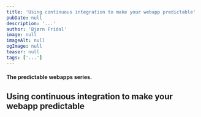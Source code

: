 ```yaml
---
title: 'Using continuous integration to make your webapp predictable'
pubDate: null
description: '...'
author: 'Bjørn Fridal'
image: null
imageAlt: null
ogImage: null
teaser: null
tags: ['...']
---
```


#### The predictable webapps series.

## Using continuous integration to make your webapp predictable
